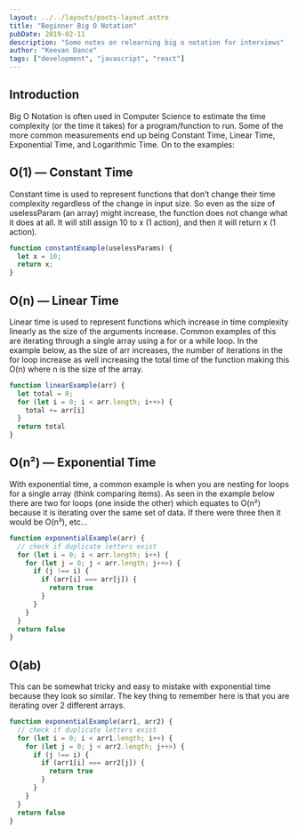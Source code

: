 ```yaml
---
layout: ../../layouts/posts-layout.astro
title: "Beginner Big O Notation"
pubDate: 2019-02-11
description: "Some notes on relearning big o notation for interviews"
author: "Keevan Dance"
tags: ["development", "javascript", "react"]
---
```


## Introduction

Big O Notation is often used in Computer Science to estimate the time complexity (or the time it takes) for a program/function to run. Some of the more common measurements end up being Constant Time, Linear Time, Exponential Time, and Logarithmic Time. On to the examples:

## O(1) — Constant Time

Constant time is used to represent functions that don’t change their time complexity regardless of the change in input size. So even as the size of uselessParam (an array) might increase, the function does not change what it does at all. It will still assign 10 to x (1 action), and then it will return x (1 action).

```js
function constantExample(uselessParams) {
  let x = 10;
  return x;
}
```

## O(n) — Linear Time

Linear time is used to represent functions which increase in time complexity linearly as the size of the arguments increase. Common examples of this are iterating through a single array using a for or a while loop. In the example below, as the size of arr increases, the number of iterations in the for loop increase as well increasing the total time of the function making this O(n) where n is the size of the array.

```js
function linearExample(arr) {
  let total = 0;
  for (let i = 0; i < arr.length; i++>) {
    total += arr[i]
  }
  return total
}
```

## O(n²) — Exponential Time

With exponential time, a common example is when you are nesting for loops for a single array (think comparing items). As seen in the example below there are two for loops (one inside the other) which equates to O(n²) because it is iterating over the same set of data. If there were three then it would be O(n³), etc…

```js
function exponentialExample(arr) {
  // check if duplicate letters exist
  for (let i = 0; i < arr.length; i++) {
    for (let j = 0; j < arr.length; j++>) {
      if (j !== i) {
        if (arr[i] === arr[j]) {
          return true
        }
      }
    }
  }
  return false
}
```

## O(ab)

This can be somewhat tricky and easy to mistake with exponential time because they look so similar. The key thing to remember here is that you are iterating over 2 different arrays.

```js
function exponentialExample(arr1, arr2) {
  // check if duplicate letters exist
  for (let i = 0; i < arr1.length; i++) {
    for (let j = 0; j < arr2.length; j++>) {
      if (j !== i) {
        if (arr1[i] === arr2[j]) {
          return true
        }
      }
    }
  }
  return false
}
```
